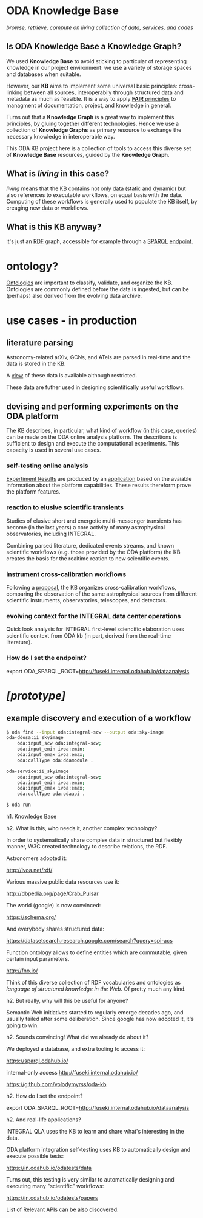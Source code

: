 # ODA Knowledge Base

_browse, retrieve, compute on living collection of data, services, and codes_

## Is ODA Knowledge Base a Knowledge Graph?

We used **Knowledge Base** to avoid sticking to particular of representing knowledge in our project environment: we use a variety of storage spaces and databases when suitable.

However, our **KB** aims to implement some universal basic principles: cross-linking between all sources, interoperabily through structured data and metadata as much as feasible. It is a way to apply [**FAIR** principles](https://www.nature.com/articles/sdata201618) to managment of documentation, project, and knowledge in general. 

Turns out that a **Knowledge Graph** is a great way to implement this principles, by gluing together different technologies. Hence we use a collection of **Knowledge Graphs** as primary resource to exchange the necessary knowledge in interoperable way.

This ODA KB project here is a collection of tools to access this diverse set of **Knowledge Base** resources, guided by the **Knowledge Graph**.

## What is *living* in this case?

*living* means that the KB contains not only data (static and dynamic) but also references to executable workflows, on equal basis with the data. Computing of these workflows is generally used to populate the KB itself, by creaging new data or workflows.

## What is this KB anyway?

it's just an [RDF](https://www.w3.org/RDF/) graph, accessible for example through a [SPARQL](https://www.w3.org/2001/sw/wiki/SPARQL) [endpoint](https://sparql.odahub.io/).

# ontology?

[Ontologies](https://www.w3.org/standards/semanticweb/ontology) are important to classify, validate, and organize the KB.  Ontologies are commonly defined before the data is ingested, but can be (perhaps) also derived from the evolving data archive.

# use cases - in production

## literature parsing

Astronomy-related arXiv, GCNs, and ATels are parsed in real-time and the data is stored in the KB.

A [view](https://in.odahub.io/odatests/papers) of these data is available although restricted.

These data are futher used in designing scientifically useful workflows.

## devising and performing experiments on the ODA platform

The KB describes, in particular, what kind of workflow (in this case, queries) can be made on the ODA online analysis platform. The descritions is sufficient to design and execute the computational experiments.
This capacity is used in several use cases.

### self-testing online analysis

[Expertiment Results](https://in.odahub.io/odatests/data) are produced by an [application](https://github.com/volodymyrss/oda-experiments-deployment) based on the avaiable information about the platform capabilities. These results thereform prove the platform features.

### reaction to elusive scientific transients

Studies of elusive short and energetic multi-messenger transients has become (in the last years) a core activity of many astrophysical observatories, including INTEGRAL.

Combining parsed literature, dedicated events streams, and known scientific workflows (e.g. those provided by the ODA platform) the KB creates the basis for the realtime reation to new scientific events.

### instrument cross-calibration workflows

Following a [proposal](https://zenodo.org/record/3559528), the KB organizes cross-calibration workflows, comparing the observation of the same astrophysical sources from different scientific instruments, observatories, telescopes, and detectors.

### evolving context for the INTEGRAL data center operations 

Quick look analysis for INTEGRAL first-level sciencific elaboration uses scientific context from ODA kb (in part, derived from the real-time literature).

### How do I set the endpoint?

export ODA_SPARQL_ROOT=http://fuseki.internal.odahub.io/dataanalysis

# *[prototype]*

## example discovery and execution of a workflow

```bash
$ oda find --input oda:integral-scw --output oda:sky-image
oda-ddosa:ii_skyimage
    oda:input_scw oda:integral-scw;
    oda:input_emin ivoa:emin;
    oda:input_emax ivoa:emax;
    oda:callType oda:ddamodule .

oda-service:ii_skyimage
    oda:input_scw oda:integral-scw;
    oda:input_emin ivoa:emin;
    oda:input_emax ivoa:emax;
    oda:callType oda:odaapi .

$ oda run 

```


h1. Knowledge Base


h2. What is this, who needs it, another complex technology?

In order to systematically share complex data in structured but flexibly manner, W3C created technology to describe relations, the RDF.

Astronomers adopted it:

http://ivoa.net/rdf/

Various massive public data resources use it:

http://dbpedia.org/page/Crab_Pulsar

The world (google) is now convinced:

https://schema.org/

And everybody shares structured data:

https://datasetsearch.research.google.com/search?query=spi-acs

Function ontology allows to define entities which are commutable, given certain input parameters.

http://fno.io/

Think of this diverse collection of RDF vocabularies and ontologies as *language of structured knowledge in the Web*. Of pretty much any kind.


h2. But really, why will this be useful for anyone?

Semantic Web initiatives started to regularly emerge decades ago, and usually failed after some deliberation. Since google has now adopted it, it's going to win.

h2. Sounds convincing! What did we already do about it?

We deployed a database, and extra tooling to access it:

https://sparql.odahub.io/

internal-only access http://fuseki.internal.odahub.io/

https://github.com/volodymyrss/oda-kb

h2. How do I set the endpoint?

export ODA_SPARQL_ROOT=http://fuseki.internal.odahub.io/dataanalysis

h2. And real-life applications?

INTEGRAL QLA uses the KB to learn and share what's interesting in the data.

ODA platform integration self-testing uses KB to automatically design and execute possible tests:

https://in.odahub.io/odatests/data

Turns out, this testing is very similar to automatically designing and executing many "scientific" workflows:

https://in.odahub.io/odatests/papers

List of Relevant APIs can be also discovered.




